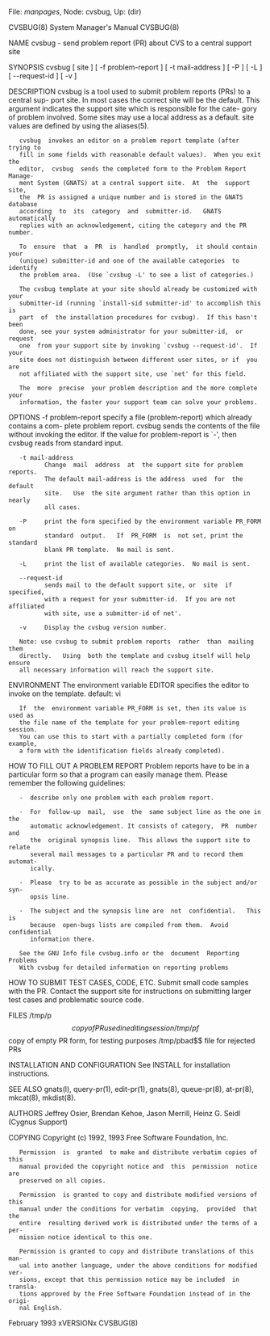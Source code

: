 File: *manpages*,  Node: cvsbug,  Up: (dir)

CVSBUG(8)                   System Manager's Manual                  CVSBUG(8)



NAME
       cvsbug - send problem report (PR) about CVS to a central support site

SYNOPSIS
       cvsbug [ site ] [ -f problem-report ] [ -t mail-address ]
               [ -P ] [ -L ] [ --request-id ] [ -v ]

DESCRIPTION
       cvsbug is a tool used to submit problem reports (PRs) to a central sup-
       port site.  In most cases the correct site will be the  default.   This
       argument  indicates the support site which is responsible for the cate-
       gory of problem involved.  Some sites may use  a  local  address  as  a
       default.  site values are defined by using the aliases(5).

       cvsbug  invokes an editor on a problem report template (after trying to
       fill in some fields with reasonable default values).  When you exit the
       editor,  cvsbug  sends the completed form to the Problem Report Manage-
       ment System (GNATS) at a central support site.  At  the  support  site,
       the  PR is assigned a unique number and is stored in the GNATS database
       according  to  its  category  and  submitter-id.   GNATS  automatically
       replies with an acknowledgement, citing the category and the PR number.

       To  ensure  that  a  PR  is  handled  promptly,  it should contain your
       (unique) submitter-id and one of the available categories  to  identify
       the problem area.  (Use `cvsbug -L' to see a list of categories.)

       The cvsbug template at your site should already be customized with your
       submitter-id (running `install-sid submitter-id' to accomplish this  is
       part  of  the installation procedures for cvsbug).  If this hasn't been
       done, see your system administrator for your submitter-id,  or  request
       one  from your support site by invoking `cvsbug --request-id'.  If your
       site does not distinguish between different user sites, or if  you  are
       not affiliated with the support site, use `net' for this field.

       The  more  precise  your problem description and the more complete your
       information, the faster your support team can solve your problems.

OPTIONS
       -f problem-report
              specify a file (problem-report) which already  contains  a  com-
              plete  problem  report.   cvsbug  sends the contents of the file
              without invoking the editor.  If the value for problem-report is
              `-', then cvsbug reads from standard input.

       -t mail-address
              Change  mail  address  at  the support site for problem reports.
              The default mail-address is the address  used  for  the  default
              site.   Use  the site argument rather than this option in nearly
              all cases.

       -P     print the form specified by the environment variable PR_FORM  on
              standard  output.   If  PR_FORM  is  not set, print the standard
              blank PR template.  No mail is sent.

       -L     print the list of available categories.  No mail is sent.

       --request-id
              sends mail to the default support site, or  site  if  specified,
              with a request for your submitter-id.  If you are not affiliated
              with site, use a submitter-id of net'.

       -v     Display the cvsbug version number.

       Note: use cvsbug to submit problem reports  rather  than  mailing  them
       directly.   Using  both the template and cvsbug itself will help ensure
       all necessary information will reach the support site.

ENVIRONMENT
       The environment variable EDITOR specifies the editor to invoke  on  the
       template.
       default: vi

       If  the  environment variable PR_FORM is set, then its value is used as
       the file name of the template for your problem-report editing  session.
       You can use this to start with a partially completed form (for example,
       a form with the identification fields already completed).

HOW TO FILL OUT A PROBLEM REPORT
       Problem reports have to be in a particular form so that a  program  can
       easily manage them.  Please remember the following guidelines:

       ·  describe only one problem with each problem report.

       ·  For  follow-up  mail,  use  the  same subject line as the one in the
          automatic acknowledgement. It consists of category,  PR  number  and
          the  original synopsis line.  This allows the support site to relate
          several mail messages to a particular PR and to record them automat-
          ically.

       ·  Please  try to be as accurate as possible in the subject and/or syn-
          opsis line.

       ·  The subject and the synopsis line are  not  confidential.   This  is
          because  open-bugs lists are compiled from them.  Avoid confidential
          information there.

       See the GNU Info file cvsbug.info or the  document  Reporting  Problems
       With cvsbug for detailed information on reporting problems

HOW TO SUBMIT TEST CASES, CODE, ETC.
       Submit  small  code  samples with the PR.  Contact the support site for
       instructions on submitting larger test  cases  and  problematic  source
       code.

FILES
       /tmp/p$$     copy of PR used in editing session
       /tmp/pf$$    copy of empty PR form, for testing purposes
       /tmp/pbad$$  file for rejected PRs

INSTALLATION AND CONFIGURATION
       See INSTALL for installation instructions.

SEE ALSO
       gnats(l),  query-pr(1),  edit-pr(1),  gnats(8),  queue-pr(8), at-pr(8),
       mkcat(8), mkdist(8).

AUTHORS
       Jeffrey Osier, Brendan Kehoe, Jason Merrill,  Heinz  G.  Seidl  (Cygnus
       Support)

COPYING
       Copyright (c) 1992, 1993 Free Software Foundation, Inc.

       Permission  is  granted  to make and distribute verbatim copies of this
       manual provided the copyright notice and  this  permission  notice  are
       preserved on all copies.

       Permission  is granted to copy and distribute modified versions of this
       manual under the conditions for verbatim  copying,  provided  that  the
       entire  resulting derived work is distributed under the terms of a per-
       mission notice identical to this one.

       Permission is granted to copy and distribute translations of this  man-
       ual into another language, under the above conditions for modified ver-
       sions, except that this permission notice may be included  in  transla-
       tions approved by the Free Software Foundation instead of in the origi-
       nal English.




February 1993                      xVERSIONx                         CVSBUG(8)
